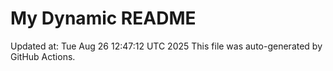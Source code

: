 # My Dynamic README
Updated at: Tue Aug 26 12:47:12 UTC 2025
This file was auto-generated by GitHub Actions.
